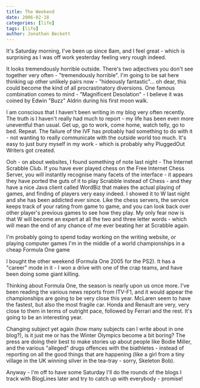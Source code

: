 ```yaml
---
title: The Weekend
date: 2006-02-18
categories: [life]
tags: [life]
author: Jonathan Beckett
---
```


It's Saturday morning, I've been up since 8am, and I feel great - which is surprising as I was off work yesterday feeling very rough indeed.

It looks tremendously horrible outside. There's two adjectives you don't see together very often - "tremendously horrible". I'm going to be sat here thinking up other unlikely pairs now - "hideously fantastic"... oh dear, this could become the kind of all procrastinatory diversions. One famous combination comes to mind - "Magnificent Desolation" - I believe it was coined by Edwin "Buzz" Aldrin during his first moon walk.

I am conscious that I haven't been writing in my blog very often recently. The truth is I haven't really had much to report - my life has been even more uneventful than usual. Get up, go to work, come home, watch telly, go to bed. Repeat. The failure of the IVF has probably had something to do with it - not wanting to really communicate with the outside world too much. It's easy to just bury myself in my work - which is probably why PluggedOut Writers got created.

Ooh - on about websites, I found something of note last night - The Internet Scrabble Club. If you have ever played chess on the Free Internet Chess Server, you will instantly recognise many facets of the interface - it appears they have ported the guts of it to play Scrabble instead of Chess - and they have a nice Java client called WordBiz that makes the actual playing of games, and finding of players very easy indeed. I showed it to W last night and she has been addicted ever since. Like the chess servers, the service keeps track of your rating from game to game, and you can look back over other player's previous games to see how they play. My only fear now is that W will become an expert at all the two and three letter words - which will mean the end of any chance of me ever beating her at Scrabble again.

I'm probably going to spend today working on the writing website, or playing computer games  I'm in the middle of a world championships in a cheap Formula One game

I bought the other weekend (Formula One 2005 for the PS2). It has a "career" mode in it - I won a drive with one of the crap teams, and have been doing some giant killing.

Thinking about Formula One, the season is nearly upon us once more. I've been reading the various news reports from ITV-F1, and it would appear the championships are going to be very close this year. McLaren seem to have the fastest, but also the most fragile car. Honda and Renault are very, very close to them in terms of outright pace, followed by Ferrari and the rest. It's going to be an interesting year.

Changing subject yet again (how many subjects can I write about in one blog?), is it just me or has the Winter Olympics become a bit boring? The press are doing their best to make stories up about people like Bodie Miller, and the various "alleged" drugs offences with the biathletes - instead of reporting on all the good things that are happening (like a girl from a tiny village in the UK winning silver in the tea-tray - sorry, Skeleton Bob).

Anyway - I'm off to have some Saturday  I'll do the rounds of the blogs I track with BlogLines later and try to catch up with everybody - promise!